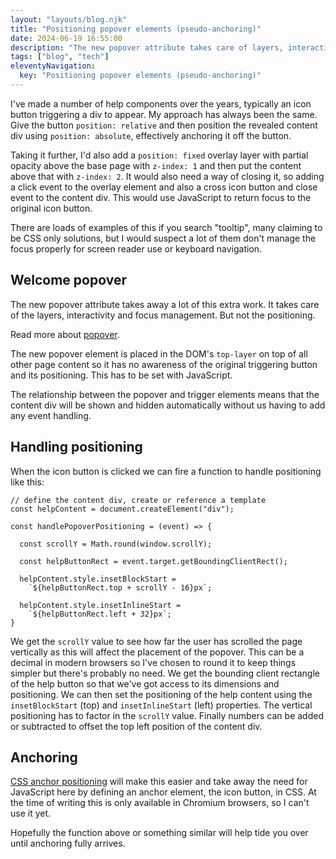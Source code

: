 ```yaml
---
layout: "layouts/blog.njk"
title: "Positioning popover elements (pseudo-anchoring)"
date: 2024-06-19 16:55:00
description: "The new popover attribute takes care of layers, interactivity and focus management but not positioning."
tags: ["blog", "tech"]
eleventyNavigation:
  key: "Positioning popover elements (pseudo-anchoring)"
---
```


I've made a number of help components over the years, typically an icon button triggering a div to appear. My approach has always been the same. Give the button `position: relative` and then position the revealed content div using `position: absolute`, effectively anchoring it off the button.

Taking it further, I'd also add a `position: fixed` overlay layer with partial opacity above the base page with `z-index: 1` and then put the content above that with `z-index: 2`. It would also need a way of closing it, so adding a click event to the overlay element and also a cross icon button and close event to the content div. This would use JavaScript to return focus to the original icon button.

There are loads of examples of this if you search "tooltip", many claiming to be CSS only solutions, but I would suspect a lot of them don't manage the focus properly for screen reader use or keyboard navigation.

## Welcome popover

The new popover attribute takes away a lot of this extra work. It takes care of the layers, interactivity and focus management. But not the positioning.

Read more about [popover](https://developer.mozilla.org/en-US/docs/Web/API/Popover_API).

The new popover element is placed in the DOM's `top-layer` on top of all other page content so it has no awareness of the original triggering button and its positioning. This has to be set with JavaScript.

The relationship between the popover and trigger elements means that the content div will be shown and hidden automatically without us having to add any event handling.

## Handling positioning

When the icon button is clicked we can fire a function to handle positioning like this:

```
// define the content div, create or reference a template
const helpContent = document.createElement("div");

const handlePopoverPositioning = (event) => {

  const scrollY = Math.round(window.scrollY);

  const helpButtonRect = event.target.getBoundingClientRect();

  helpContent.style.insetBlockStart =
    `${helpButtonRect.top + scrollY - 16}px`;

  helpContent.style.insetInlineStart =
    `${helpButtonRect.left + 32}px`;
}
```

We get the `scrollY` value to see how far the user has scrolled the page vertically as this will affect the placement of the popover. This can be a decimal in modern browsers so I've chosen to round it to keep things simpler but there's probably no need. We get the bounding client rectangle of the help button so that we've got access to its dimensions and positioning. We can then set the positioning of the help content using the `insetBlockStart` (top) and `insetInlineStart` (left) properties. The vertical positioning has to factor in the `scrollY` value. Finally numbers can be added or subtracted to offset the top left position of the content div.

## Anchoring

[CSS anchor positioning](https://developer.chrome.com/blog/anchor-positioning-api) will make this easier and take away the need for JavaScript here by defining an anchor element, the icon button, in CSS. At the time of writing this is only available in Chromium browsers, so I can't use it yet.

Hopefully the function above or something similar will help tide you over until anchoring fully arrives.
